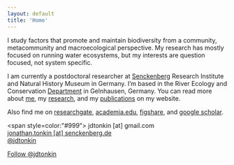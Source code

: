 ```yaml
---
layout: default
title: 'Home'
---
```


I study factors that promote and maintain biodiversity from a community, metacommunity and macroecological perspective. My research has mostly focused on running water ecosystems, but my interests are question focused, not system specific. 

I am currently a postdoctoral researcher at [Senckenberg](http://www.senckenberg.de/root/index.php?page_id=71) Research Institute and Natural History Museum in Germany. I’m based in the River Ecology and Conservation [Department](http://www.senckenberg.de/root/index.php?page_id=5217&organisation=true&institutID=1&abteilungID=26) in Gelnhausen, Germany. You can read more about [me](About), my [research](Research), and my [publications](Publications) on my website. 

Also find me on [researchgate](https://www.researchgate.net/profile/Jonathan_Tonkin/), [academia.edu](http://senckenberg.academia.edu/JonathanTonkin), [figshare](http://figshare.com/authors/Jonathan%20D%20Tonkin/277559), and [google scholar](http://scholar.google.co.nz/citations?user=Mtn0TIwAAAAJ&hl=en).  

<i class="fa fa-fw fa-envelope"></i><span style=color:"#999"> jdtonkin [at] gmail.com</span>   
<i class="fa fa-fw fa-envelope-o"></i><a href="mailto:jonathan.tonkin@senckenberg.de"> jonathan.tonkin [at] senckenberg.de</a>   
<i class="fa fa-fw fa-twitter"></i><a href="http://twitter.com/jdtonkin"> @jdtonkin</a>   
   
<a href="https://twitter.com/jdtonkin" class="twitter-follow-button" data-show-count="false">Follow @jdtonkin</a>
<script>!function(d,s,id){var js,fjs=d.getElementsByTagName(s)[0],p=/^http:/.test(d.location)?'http':'https';if(!d.getElementById(id)){js=d.createElement(s);js.id=id;js.src=p+'://platform.twitter.com/widgets.js';fjs.parentNode.insertBefore(js,fjs);}}(document, 'script', 'twitter-wjs');</script>
